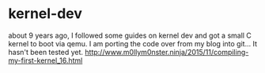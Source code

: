 # kernel-dev
about 9 years ago, I followed some guides on kernel dev and got a small C kernel to boot via qemu. I am porting the code over from my blog into git... It hasn't been tested yet.
http://www.m0llym0nster.ninja/2015/11/compiling-my-first-kernel_16.html 
